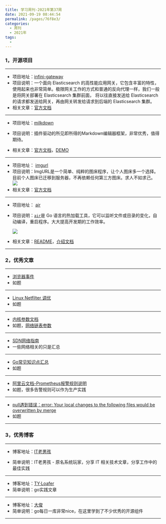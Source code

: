 ```yaml
---
title: 学习周刊-2021年第37周
date: 2021-09-19 08:44:54
permalink: /pages/76f8e3/
categories:
  - 周刊
  - 2021年
tags:
  - 
---
```


### **1，开源项目**

------

- 项目地址：[infini-gateway](https://github.com/medcl/infini-gateway)
- 项目说明：一个面向 Elasticsearch 的高性能应用网关，它包含丰富的特性，使用起来也非常简单。极限网关工作的方式和普通的反向代理一样，我们一般是将网关部署在 Elasticsearch 集群前面， 将以往直接发送给 Elasticsearch 的请求都发送给网关，再由网关转发给请求到后端的 Elasticsearch 集群。
- 相关文章：[官方文档](http://xn--d6q905cs0q16u.com/)

---

- 项目地址：[milkdown](https://github.com/Saul-Mirone/milkdown)

- 项目说明：插件驱动的所见即所得的Markdown编辑器框架，非常优秀，值得期待。

- 相关文章：[官方文档](https://milkdown.dev/#/zh-hans/getting-started)，[DEMO](https://milkdown.dev/#/zh-hans/online-demo)

---

- 项目地址： [imgurl](https://github.com/helloxz/imgurl)
- 项目说明：ImgURL是一个简单、纯粹的图床程序，让个人图床多一个选择。目前个人图床已迁移到服务器，不再依赖任何第三方图床。求人不如求己。
 ![](http://t.eryajf.net/imgs/2021/09/bf4d10d8bbee1528.png)
- 相关文章：[官方文档](https://www.yuque.com/helloz/imgurl-pro/introduction)

---

- 项目地址：  [air](https://github.com/cosmtrek/air)

- 项目说明：[`air`](https://darjun.github.io/2020/09/27/godailylib/air/github.com/cosmtrek/air)是 Go 语言的热加载工具，它可以监听文件或目录的变化，自动编译，重启程序。大大提高开发期的工作效率。

   ![](http://t.eryajf.net/imgs/2021/09/3ca3b372aedbd12d.png)

 - 相关文章：[README](https://github.com/cosmtrek/air/blob/master/README.md)，[介绍文档](https://darjun.github.io/2020/09/27/godailylib/air/)

------

### **2，优秀文章**

------

 -  [浏览器事件](https://www.cnblogs.com/WindrunnerMax/p/12737298.html)
- 如题

----

  -  [Linux Netfilter 调优](https://www.xtplayer.cn/linux/netfilter/linux-netfilter-optimization/#%E6%9C%80%E5%A4%A7%E8%BF%9E%E6%8E%A5%E8%B7%9F%E8%B8%AA%E6%95%B0)
  - 如题

---

 -  [内核参数文档](https://www.kernel.org/doc/Documentation/)
 -  如题，[网络链表参数](https://www.kernel.org/doc/Documentation/networking/nf_conntrack-sysctl.txt)

---

 -  [SDN网络指南](https://feisky.gitbooks.io/sdn/content/)
 -  一些网络相关的只是汇总

---

 - [Go常见知识点汇总](https://clodfisher.github.io/2019/02/GoKnowlePoint/)
- 如题

---

 - [阿里云文档-Prometheus报警规则说明](https://help.aliyun.com/document_detail/176180.html)
 - 如题，很多告警规则可以作为生产实践

---

 - [pull遇到错误：error: Your local changes to the following files would be overwritten by merge](https://blog.csdn.net/nakiri_arisu/article/details/80259531)
 - 如题

------

### **3，优秀博客**

------

 - 博客地址：[IT老男孩](https://www.xtplayer.cn/)

 - 简单说明：IT老男孩 - 原名系统玩家，分享 IT 相关技术文章，分享工作中的最佳实践


----

 - 博客地址：[TY·Loafer](https://tyloafer.github.io/)
 - 简单说明：go实践文章

---

 - 博客地址：[大俊](https://darjun.github.io/)
 - 简单说明：go每日一库非常nice，在这里学到了不少优秀的开源组件

------